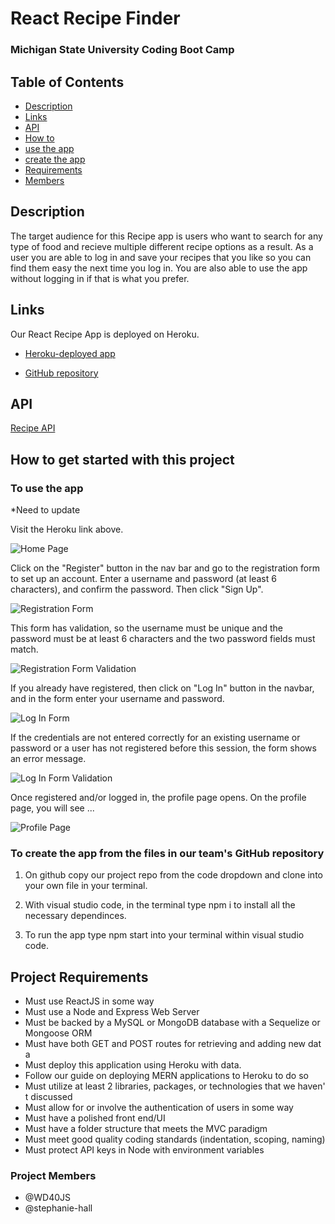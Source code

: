 # React Recipe Finder

### Michigan State University Coding Boot Camp

## Table of Contents

* [Description](#Description)
* [Links](#Links)
* [API](#API)
* [How to](#How-to-get-started-with-this-project)
* [use the app](#To-use-the-app)
* [create the app](#To-create-the-app-from-the-files-in-our-team's-GitHub-repository)
* [Requirements](#Project-Requirements)
* [Members](#Project-Members)

## Description

The target audience for this Recipe app is users who want to search for any type of food and recieve multiple different recipe options as a result. As a user you are able to log in and save your recipes that you like so you can find them easy the next time you log in. You are also able to use the app without logging in if that is what you prefer.

## Links

Our React Recipe App is deployed on Heroku.

* [Heroku-deployed app](https://msu-project-3.herokuapp.com/)

* [GitHub repository](https://github.com/stephanie-hall/project-3)

## API

[Recipe API](https://developer.edamam.com/edamam-recipe-api)

## How to get started with this project

### To use the app

*Need to update

Visit the Heroku link above.

![Home Page]()

Click on the "Register" button in the nav bar and go to the registration form to set up an account. Enter a username and password (at least 6 characters), and confirm the password. Then click "Sign Up".

![Registration Form]()

This form has validation, so the username must be unique and the password must be at least 6 characters and the two password fields must match.

![Registration Form Validation]()

If you already have registered, then click on "Log In" button in the navbar, and in the form enter your username and password.

![Log In Form]()

If the credentials are not entered correctly for an existing username or password or a user has not registered before this session, the form shows an error message.

![Log In Form Validation]()

Once registered and/or logged in, the profile page opens. On the profile page, you will see ...

![Profile Page]()

### To create the app from the files in our team's GitHub repository

1. On github copy our project repo from the code dropdown and clone into your own file in your terminal.

2. With visual studio code, in the terminal type npm i to install all the necessary dependinces.

3. To run the app type npm start into your terminal within visual studio code.

## Project Requirements

* Must use ReactJS in some way
* Must use a Node and Express Web Server
* Must be backed by a MySQL or MongoDB database with a Sequelize or Mongoose ORM
* Must have both GET and POST routes for retrieving and adding new data
* Must deploy this application using Heroku with data.
* Follow our guide on deploying MERN applications to Heroku to do so
* Must utilize at least 2 libraries, packages, or technologies that we haven't discussed
* Must allow for or involve the authentication of users in some way
* Must have a polished front end/UI
* Must have a folder structure that meets the MVC paradigm
* Must meet good quality coding standards (indentation, scoping, naming)
* Must protect API keys in Node with environment variables

### Project Members

* @WD40JS
* @stephanie-hall
